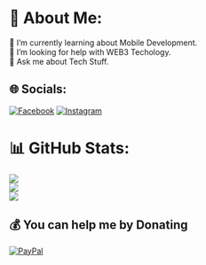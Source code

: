 # 💫 About Me:
🌱 I’m currently learning about Mobile Development.<br>🤝 I’m looking for help with WEB3 Techology.<br>💬 Ask me about Tech Stuff.


## 🌐 Socials:
[![Facebook](https://img.shields.io/badge/Facebook-%231877F2.svg?logo=Facebook&logoColor=white)](https://facebook.com/zaxcroos007) [![Instagram](https://img.shields.io/badge/Instagram-%23E4405F.svg?logo=Instagram&logoColor=white)](https://instagram.com/dewantara_00) 
# 📊 GitHub Stats:
![](https://github-readme-stats.vercel.app/api?username=GoodGuyzaxx&theme=material-palenight&hide_border=false&include_all_commits=true&count_private=false)<br/>
![](https://github-readme-streak-stats.herokuapp.com/?user=GoodGuyzaxx&theme=material-palenight&hide_border=false)<br/>
![](https://github-readme-stats.vercel.app/api/top-langs/?username=GoodGuyzaxx&theme=material-palenight&hide_border=false&include_all_commits=true&count_private=false&layout=compact)

  ## 💰 You can help me by Donating
  [![PayPal](https://img.shields.io/badge/PayPal-00457C?style=for-the-badge&logo=paypal&logoColor=white)](https://paypal.me/GoodGuyzaxx) 

  <!-- Proudly created with GPRM ( https://gprm.itsvg.in ) -->
  
